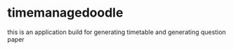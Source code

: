 # timemanagedoodle
this is an application build for generating timetable and generating question paper 
